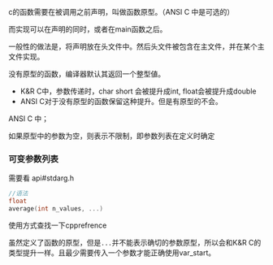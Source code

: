 c的函数需要在被调用之前声明，叫做函数原型。（ANSI C 中是可选的）

而实现可以在声明的同时，或者在main函数之后。  

一般性的做法是，将声明放在头文件中。然后头文件被包含在主文件，并在某个主文件实现。



没有原型的函数，编译器默认其返回一个整型値。

* K&R C中，参数传递时，char short 会被提升成int, float会被提升成double  
* ANSI C对于没有原型的函数保留这种提升。但是有原型的不会。



ANSI C 中；

如果原型中的参数为空，则表示不限制，即参数列表在定义时确定

### 可变参数列表

需要看 api#stdarg.h

```c
//语法
float
average(int n_values, ...)
```

使用方式查找一下cpprefrence

虽然定义了函数的原型，但是`...`并不能表示确切的参数原型，所以会和K&R C的类型提升一样。且最少需要传入一个参数才能正确使用var_start。  



